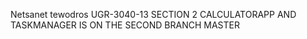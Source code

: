 Netsanet tewodros 
UGR-3040-13
SECTION 2
CALCULATORAPP AND TASKMANAGER IS ON THE SECOND BRANCH MASTER
